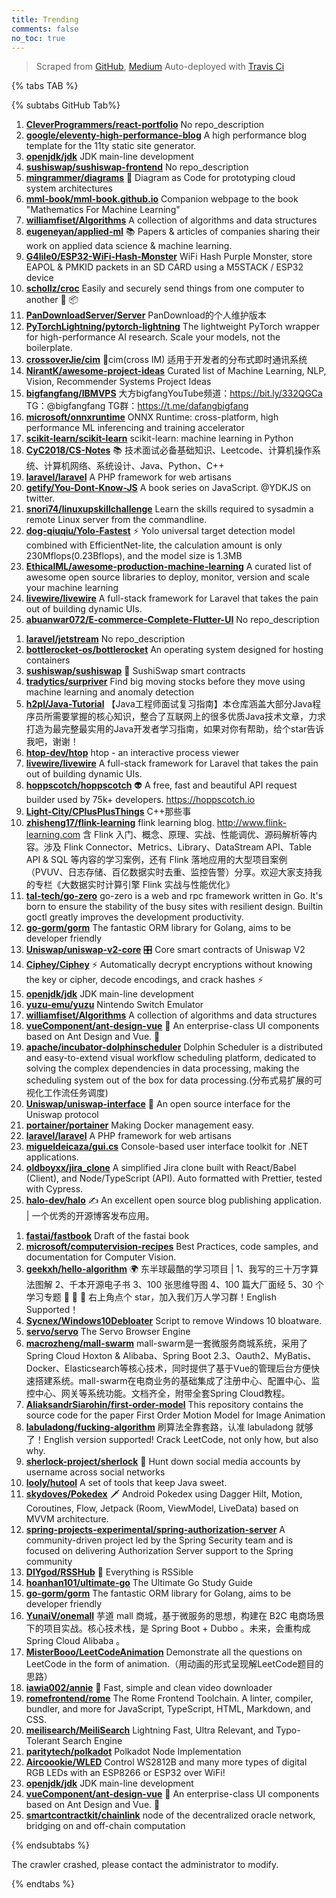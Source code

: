 ```yaml
---
title: Trending
comments: false
no_toc: true
---
```


> Scraped from [GitHub](https://github.com/trending), [Medium](https://medium.com/topic/popular)
Auto-deployed with [Travis Ci](https://travis-ci.org/)

{% tabs TAB %}
<!-- tab GitHub -->
{% subtabs GitHub Tab%}
<!-- tab Daily -->
1. [**CleverProgrammers/react-portfolio**](https://github.com/CleverProgrammers/react-portfolio)
No repo_description
2. [**google/eleventy-high-performance-blog**](https://github.com/google/eleventy-high-performance-blog)
A high performance blog template for the 11ty static site generator.
3. [**openjdk/jdk**](https://github.com/openjdk/jdk)
JDK main-line development
4. [**sushiswap/sushiswap-frontend**](https://github.com/sushiswap/sushiswap-frontend)
No repo_description
5. [**mingrammer/diagrams**](https://github.com/mingrammer/diagrams)
🎨 Diagram as Code for prototyping cloud system architectures
6. [**mml-book/mml-book.github.io**](https://github.com/mml-book/mml-book.github.io)
Companion webpage to the book "Mathematics For Machine Learning"
7. [**williamfiset/Algorithms**](https://github.com/williamfiset/Algorithms)
A collection of algorithms and data structures
8. [**eugeneyan/applied-ml**](https://github.com/eugeneyan/applied-ml)
📚 Papers & articles of companies sharing their work on applied data science & machine learning.
9. [**G4lile0/ESP32-WiFi-Hash-Monster**](https://github.com/G4lile0/ESP32-WiFi-Hash-Monster)
WiFi Hash Purple Monster, store EAPOL & PMKID packets in an SD CARD using a M5STACK / ESP32 device
10. [**schollz/croc**](https://github.com/schollz/croc)
Easily and securely send things from one computer to another 🐊 📦
11. [**PanDownloadServer/Server**](https://github.com/PanDownloadServer/Server)
PanDownload的个人维护版本
12. [**PyTorchLightning/pytorch-lightning**](https://github.com/PyTorchLightning/pytorch-lightning)
The lightweight PyTorch wrapper for high-performance AI research. Scale your models, not the boilerplate.
13. [**crossoverJie/cim**](https://github.com/crossoverJie/cim)
📲cim(cross IM) 适用于开发者的分布式即时通讯系统
14. [**NirantK/awesome-project-ideas**](https://github.com/NirantK/awesome-project-ideas)
Curated list of Machine Learning, NLP, Vision, Recommender Systems Project Ideas
15. [**bigfangfang/IBMVPS**](https://github.com/bigfangfang/IBMVPS)
大方bigfangYouTube频道：https://bit.ly/332QGCa TG：@bigfangfang TG群：https://t.me/dafangbigfang
16. [**microsoft/onnxruntime**](https://github.com/microsoft/onnxruntime)
ONNX Runtime: cross-platform, high performance ML inferencing and training accelerator
17. [**scikit-learn/scikit-learn**](https://github.com/scikit-learn/scikit-learn)
scikit-learn: machine learning in Python
18. [**CyC2018/CS-Notes**](https://github.com/CyC2018/CS-Notes)
📚 技术面试必备基础知识、Leetcode、计算机操作系统、计算机网络、系统设计、Java、Python、C++
19. [**laravel/laravel**](https://github.com/laravel/laravel)
A PHP framework for web artisans
20. [**getify/You-Dont-Know-JS**](https://github.com/getify/You-Dont-Know-JS)
A book series on JavaScript. @YDKJS on twitter.
21. [**snori74/linuxupskillchallenge**](https://github.com/snori74/linuxupskillchallenge)
Learn the skills required to sysadmin a remote Linux server from the commandline.
22. [**dog-qiuqiu/Yolo-Fastest**](https://github.com/dog-qiuqiu/Yolo-Fastest)
⚡ Yolo universal target detection model combined with EfficientNet-lite, the calculation amount is only 230Mflops(0.23Bflops), and the model size is 1.3MB
23. [**EthicalML/awesome-production-machine-learning**](https://github.com/EthicalML/awesome-production-machine-learning)
A curated list of awesome open source libraries to deploy, monitor, version and scale your machine learning
24. [**livewire/livewire**](https://github.com/livewire/livewire)
A full-stack framework for Laravel that takes the pain out of building dynamic UIs.
25. [**abuanwar072/E-commerce-Complete-Flutter-UI**](https://github.com/abuanwar072/E-commerce-Complete-Flutter-UI)
No repo_description
<!-- endtab -->
<!-- tab Weekly -->
1. [**laravel/jetstream**](https://github.com/laravel/jetstream)
No repo_description
2. [**bottlerocket-os/bottlerocket**](https://github.com/bottlerocket-os/bottlerocket)
An operating system designed for hosting containers
3. [**sushiswap/sushiswap**](https://github.com/sushiswap/sushiswap)
🍣 SushiSwap smart contracts
4. [**tradytics/surpriver**](https://github.com/tradytics/surpriver)
Find big moving stocks before they move using machine learning and anomaly detection
5. [**h2pl/Java-Tutorial**](https://github.com/h2pl/Java-Tutorial)
【Java工程师面试复习指南】本仓库涵盖大部分Java程序员所需要掌握的核心知识，整合了互联网上的很多优质Java技术文章，力求打造为最完整最实用的Java开发者学习指南，如果对你有帮助，给个star告诉我吧，谢谢！
6. [**htop-dev/htop**](https://github.com/htop-dev/htop)
htop - an interactive process viewer
7. [**livewire/livewire**](https://github.com/livewire/livewire)
A full-stack framework for Laravel that takes the pain out of building dynamic UIs.
8. [**hoppscotch/hoppscotch**](https://github.com/hoppscotch/hoppscotch)
👽 A free, fast and beautiful API request builder used by 75k+ developers. https://hoppscotch.io
9. [**Light-City/CPlusPlusThings**](https://github.com/Light-City/CPlusPlusThings)
C++那些事
10. [**zhisheng17/flink-learning**](https://github.com/zhisheng17/flink-learning)
flink learning blog. http://www.flink-learning.com 含 Flink 入门、概念、原理、实战、性能调优、源码解析等内容。涉及 Flink Connector、Metrics、Library、DataStream API、Table API & SQL 等内容的学习案例，还有 Flink 落地应用的大型项目案例（PVUV、日志存储、百亿数据实时去重、监控告警）分享。欢迎大家支持我的专栏《大数据实时计算引擎 Flink 实战与性能优化》
11. [**tal-tech/go-zero**](https://github.com/tal-tech/go-zero)
go-zero is a web and rpc framework written in Go. It's born to ensure the stability of the busy sites with resilient design. Builtin goctl greatly improves the development productivity.
12. [**go-gorm/gorm**](https://github.com/go-gorm/gorm)
The fantastic ORM library for Golang, aims to be developer friendly
13. [**Uniswap/uniswap-v2-core**](https://github.com/Uniswap/uniswap-v2-core)
🎛 Core smart contracts of Uniswap V2
14. [**Ciphey/Ciphey**](https://github.com/Ciphey/Ciphey)
⚡ Automatically decrypt encryptions without knowing the key or cipher, decode encodings, and crack hashes ⚡
15. [**openjdk/jdk**](https://github.com/openjdk/jdk)
JDK main-line development
16. [**yuzu-emu/yuzu**](https://github.com/yuzu-emu/yuzu)
Nintendo Switch Emulator
17. [**williamfiset/Algorithms**](https://github.com/williamfiset/Algorithms)
A collection of algorithms and data structures
18. [**vueComponent/ant-design-vue**](https://github.com/vueComponent/ant-design-vue)
🌈 An enterprise-class UI components based on Ant Design and Vue. 🐜
19. [**apache/incubator-dolphinscheduler**](https://github.com/apache/incubator-dolphinscheduler)
Dolphin Scheduler is a distributed and easy-to-extend visual workflow scheduling platform, dedicated to solving the complex dependencies in data processing, making the scheduling system out of the box for data processing.(分布式易扩展的可视化工作流任务调度)
20. [**Uniswap/uniswap-interface**](https://github.com/Uniswap/uniswap-interface)
🦄 An open source interface for the Uniswap protocol
21. [**portainer/portainer**](https://github.com/portainer/portainer)
Making Docker management easy.
22. [**laravel/laravel**](https://github.com/laravel/laravel)
A PHP framework for web artisans
23. [**migueldeicaza/gui.cs**](https://github.com/migueldeicaza/gui.cs)
Console-based user interface toolkit for .NET applications.
24. [**oldboyxx/jira_clone**](https://github.com/oldboyxx/jira_clone)
A simplified Jira clone built with React/Babel (Client), and Node/TypeScript (API). Auto formatted with Prettier, tested with Cypress.
25. [**halo-dev/halo**](https://github.com/halo-dev/halo)
✍ An excellent open source blog publishing application. | 一个优秀的开源博客发布应用。
<!-- endtab -->
<!-- tab Monthly -->
1. [**fastai/fastbook**](https://github.com/fastai/fastbook)
Draft of the fastai book
2. [**microsoft/computervision-recipes**](https://github.com/microsoft/computervision-recipes)
Best Practices, code samples, and documentation for Computer Vision.
3. [**geekxh/hello-algorithm**](https://github.com/geekxh/hello-algorithm)
🌍 东半球最酷的学习项目 | 1、我写的三十万字算法图解 2、千本开源电子书 3、100 张思维导图 4、100 篇大厂面经 5、30 个学习专题 🚀 🚀 🚀 右上角点个 star，加入我们万人学习群！English Supported！
4. [**Sycnex/Windows10Debloater**](https://github.com/Sycnex/Windows10Debloater)
Script to remove Windows 10 bloatware.
5. [**servo/servo**](https://github.com/servo/servo)
The Servo Browser Engine
6. [**macrozheng/mall-swarm**](https://github.com/macrozheng/mall-swarm)
mall-swarm是一套微服务商城系统，采用了 Spring Cloud Hoxton & Alibaba、Spring Boot 2.3、Oauth2、MyBatis、Docker、Elasticsearch等核心技术，同时提供了基于Vue的管理后台方便快速搭建系统。mall-swarm在电商业务的基础集成了注册中心、配置中心、监控中心、网关等系统功能。文档齐全，附带全套Spring Cloud教程。
7. [**AliaksandrSiarohin/first-order-model**](https://github.com/AliaksandrSiarohin/first-order-model)
This repository contains the source code for the paper First Order Motion Model for Image Animation
8. [**labuladong/fucking-algorithm**](https://github.com/labuladong/fucking-algorithm)
刷算法全靠套路，认准 labuladong 就够了！English version supported! Crack LeetCode, not only how, but also why.
9. [**sherlock-project/sherlock**](https://github.com/sherlock-project/sherlock)
🔎 Hunt down social media accounts by username across social networks
10. [**looly/hutool**](https://github.com/looly/hutool)
A set of tools that keep Java sweet.
11. [**skydoves/Pokedex**](https://github.com/skydoves/Pokedex)
🗡️ Android Pokedex using Dagger Hilt, Motion, Coroutines, Flow, Jetpack (Room, ViewModel, LiveData) based on MVVM architecture.
12. [**spring-projects-experimental/spring-authorization-server**](https://github.com/spring-projects-experimental/spring-authorization-server)
A community-driven project led by the Spring Security team and is focused on delivering Authorization Server support to the Spring community
13. [**DIYgod/RSSHub**](https://github.com/DIYgod/RSSHub)
🍰 Everything is RSSible
14. [**hoanhan101/ultimate-go**](https://github.com/hoanhan101/ultimate-go)
The Ultimate Go Study Guide
15. [**go-gorm/gorm**](https://github.com/go-gorm/gorm)
The fantastic ORM library for Golang, aims to be developer friendly
16. [**YunaiV/onemall**](https://github.com/YunaiV/onemall)
芋道 mall 商城，基于微服务的思想，构建在 B2C 电商场景下的项目实战。核心技术栈，是 Spring Boot + Dubbo 。未来，会重构成 Spring Cloud Alibaba 。
17. [**MisterBooo/LeetCodeAnimation**](https://github.com/MisterBooo/LeetCodeAnimation)
Demonstrate all the questions on LeetCode in the form of animation.（用动画的形式呈现解LeetCode题目的思路）
18. [**iawia002/annie**](https://github.com/iawia002/annie)
👾 Fast, simple and clean video downloader
19. [**romefrontend/rome**](https://github.com/romefrontend/rome)
The Rome Frontend Toolchain. A linter, compiler, bundler, and more for JavaScript, TypeScript, HTML, Markdown, and CSS.
20. [**meilisearch/MeiliSearch**](https://github.com/meilisearch/MeiliSearch)
Lightning Fast, Ultra Relevant, and Typo-Tolerant Search Engine
21. [**paritytech/polkadot**](https://github.com/paritytech/polkadot)
Polkadot Node Implementation
22. [**Aircoookie/WLED**](https://github.com/Aircoookie/WLED)
Control WS2812B and many more types of digital RGB LEDs with an ESP8266 or ESP32 over WiFi!
23. [**openjdk/jdk**](https://github.com/openjdk/jdk)
JDK main-line development
24. [**vueComponent/ant-design-vue**](https://github.com/vueComponent/ant-design-vue)
🌈 An enterprise-class UI components based on Ant Design and Vue. 🐜
25. [**smartcontractkit/chainlink**](https://github.com/smartcontractkit/chainlink)
node of the decentralized oracle network, bridging on and off-chain computation
<!-- endtab -->
{% endsubtabs %}
<!-- endtab -->
<!-- tab Medium -->
The crawler crashed, please contact the administrator to modify.
<!-- endtab -->
{% endtabs %}
